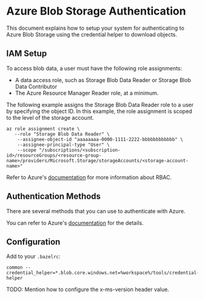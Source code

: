 # Azure Blob Storage Authentication

This document explains how to setup your system for authenticating to Azure Blob Storage using the
credential helper to download objects.

## IAM Setup

To access blob data, a user must have the following role assignments:
- A data access role, such as Storage Blob Data Reader or Storage Blob Data Contributor
- The Azure Resource Manager Reader role, at a minimum.

The following example assigns the Storage Blob Data Reader role to a user by specifying the object ID.
In this example, the role assignment is scoped to the level of the storage account.

```
az role assignment create \
   --role "Storage Blob Data Reader" \
	--assignee-object-id "aaaaaaaa-0000-1111-2222-bbbbbbbbbbbb" \
	--assignee-principal-type "User" \
	--scope "/subscriptions/<subscription-id>/resourceGroups/<resource-group-name>/providers/Microsoft.Storage/storageAccounts/<storage-account-name>"
```

Refer to Azure's [documentation][azure-rbac-docs] for more information about RBAC.

## Authentication Methods

There are several methods that you can use to authenticate with Azure.

You can refer to Azure's [documentation][azure-auth-docs] for the details.

## Configuration

Add to your `.bazelrc`:

```
common --credential_helper=*.blob.core.windows.net=%workspace%/tools/credential-helper
```

TODO: Mention how to configure the x-ms-version header value.

[azure-rbac-docs]: https://learn.microsoft.com/en-us/azure/role-based-access-control/
[azure-auth-docs]: https://learn.microsoft.com/en-us/cli/azure/authenticate-azure-cli?view=azure-cli-latest
